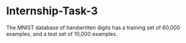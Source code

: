 # Internship-Task-3 <br>
The MNIST database of handwritten digits has a training set of 60,000 examples, and a test set of 10,000 examples.
